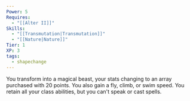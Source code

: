 ```yaml
---
Power: 5
Requires:
  - "[[Alter II]]"
Skills:
  - "[[Transmutation|Transmutation]]"
  - "[[Nature|Nature]]"
Tier: 1
XP: 3
tags:
  - shapechange
---
```


You transform into a magical beast, your stats changing to an array purchased with 20 points.  You also gain a fly, climb, or swim speed.  You retain all your class abilities, but you can't speak or cast spells.